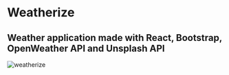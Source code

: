 # Weatherize

## Weather application made with React, Bootstrap, OpenWeather API and Unsplash API

![weatherize](https://i.paste.pics/ed7ed8cad813de23d742ff0a83668dd9.png)
